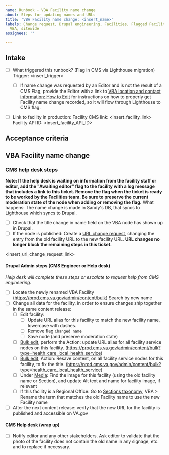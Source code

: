 ```yaml
---
name: Runbook - VBA Facility name change
about: Steps for updating names and URLs
title: 'VBA Facility name change: <insert_name>'
labels: Change request, Drupal engineering, Facilities, Flagged Facilities, User support,
  VBA, sitewide
assignees: ''

---
```


## Intake
- [ ] What triggered this runbook? (Flag in CMS via Lighthouse migration)
Trigger: <insert_trigger>

  - [ ] If name change was requested by an Editor and is not the result of a CMS Flag, provide the Editor with a link to [VBA location and contact information: How to Edit](https://prod.cms.va.gov/help/veterans-benefits-administration-vba/location-and-contact-information) for instructions on how to properly get Facility name change recorded, so it will flow through Lighthouse to CMS flag.
     
- [ ] Link to facility in production:
Facility CMS link: <insert_facility_link>
Facility API ID: <insert_facility_API_ID>

## Acceptance criteria

## VBA Facility name change

### CMS help desk steps
**Note: If the help desk is waiting on information from the facility staff or editor, add the "Awaiting editor" flag to the facility with a log message that includes a link to this ticket. Remove the flag when the ticket is ready to be worked by the Facilities team. Be sure to preserve the current moderation state of the node when adding or removing the flag.**
What happens: The name change is made in Sandy's DB, that syncs to Lighthouse which syncs to Drupal.
- [ ] Check that the title change in name field on the VBA node has shown up in Drupal.
- [ ] If the node is published: Create a [URL change request](https://github.com/department-of-veterans-affairs/va.gov-cms/issues/new?assignees=&template=runbook-facility-url-change.md&title=URL+Change+for%3A+%3Cinsert+facility+name%3E), changing the entry from the old facility URL to the new facility URL. **URL changes no longer block the remaining steps in this ticket.**

<insert_url_change_request_link>

#### Drupal Admin steps (CMS Engineer or Help desk)
_Help desk will complete these steps or escalate to request help from CMS engineering._
- [ ] Locate the newly renamed VBA Facility (https://prod.cms.va.gov/admin/content/bulk) Search by new name
- [ ] Change all data for the facility, in order to ensure changes ship together in the same content release:
    - [ ] Edit facility:
        - [ ] Update URL alias for this facility to match the new facility name, lowercase with dashes.
        - [ ] Remove flag `Changed name`
        - [ ] Save node (and preserve moderation state)
    - [ ] [Bulk edit](https://prod.cms.va.gov/admin/content/bulk), perform the Action: update URL alias for all facility service nodes on this facility. (https://prod.cms.va.gov/admin/content/bulk?type=health_care_local_health_service)
    - [ ] [Bulk edit](https://prod.cms.va.gov/admin/content/bulk), Action: Resave content, on all facility service nodes for this facility, to fix the title. (https://prod.cms.va.gov/admin/content/bulk?type=health_care_local_health_service)
     - [ ] Under [Media](https://prod.cms.va.gov/admin/content/media/images): Find the image for this facility (using the old facility name or Section), and update Alt text and name for facility image, if relevant
     - [ ] If this facility is a Regional Office: Go to [Sections taxonomy]( https://prod.cms.va.gov/admin/structure/taxonomy/manage/administration/overview), VBA > Rename the term that matches the old Facility name to use the new Facility name
- [ ] After the next content release: verify that the new URL for the facility is published and accessible on VA.gov

#### CMS Help desk (wrap up)
- [ ] Notify editor and any other stakeholders. Ask editor to validate that the photo of the facility does not contain the old name in any signage, etc. and to replace if necessary.
